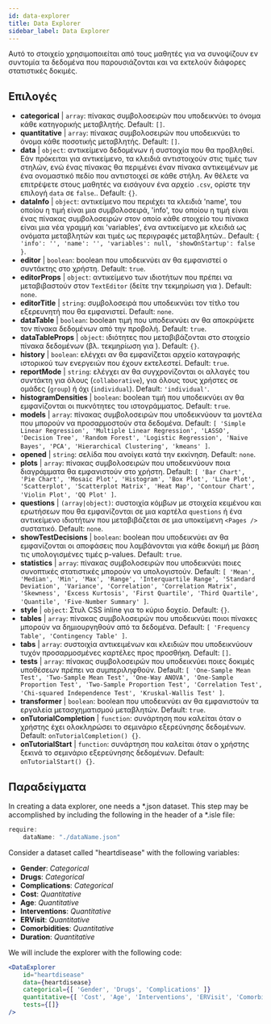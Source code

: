 ```yaml
---
id: data-explorer 
title: Data Explorer
sidebar_label: Data Explorer
---
```


Αυτό το στοιχείο χρησιμοποιείται από τους μαθητές για να συνοψίζουν εν συντομία τα δεδομένα που παρουσιάζονται και να εκτελούν διάφορες στατιστικές δοκιμές.

## Επιλογές

* __categorical__ | `array`: πίνακας συμβολοσειρών που υποδεικνύει το όνομα κάθε κατηγορικής μεταβλητής. Default: `[]`.
* __quantitative__ | `array`: πίνακας συμβολοσειρών που υποδεικνύει το όνομα κάθε ποσοτικής μεταβλητής. Default: `[]`.
* __data__ | `object`: αντικείμενο δεδομένων ή συστοιχία που θα προβληθεί. Εάν πρόκειται για αντικείμενο, τα κλειδιά αντιστοιχούν στις τιμές των στηλών, ενώ ένας πίνακας θα περιμένει έναν πίνακα αντικειμένων με ένα ονομαστικό πεδίο που αντιστοιχεί σε κάθε στήλη. Αν θέλετε να επιτρέψετε στους μαθητές να εισάγουν ένα αρχείο `.csv`, ορίστε την επιλογή `data` σε `false`.. Default: `{}`.
* __dataInfo__ | `object`: αντικείμενο που περιέχει τα κλειδιά \'name\', του οποίου η τιμή είναι μια συμβολοσειρά, \'info\', του οποίου η τιμή είναι ένας πίνακας συμβολοσειρών στον οποίο κάθε στοιχείο του πίνακα είναι μια νέα γραμμή και \'variables\', ένα αντικείμενο με κλειδιά ως ονόματα μεταβλητών και τιμές ως περιγραφές μεταβλητών.. Default: `{
  'info': '',
  'name': '',
  'variables': null,
  'showOnStartup': false
}`.
* __editor__ | `boolean`: boolean που υποδεικνύει αν θα εμφανιστεί ο συντάκτης στο χρήστη. Default: `true`.
* __editorProps__ | `object`: αντικείμενο των ιδιοτήτων που πρέπει να μεταβιβαστούν στον `TextEditor` (δείτε την τεκμηρίωση για <TextEditor />). Default: `none`.
* __editorTitle__ | `string`: συμβολοσειρά που υποδεικνύει τον τίτλο του εξερευνητή που θα εμφανιστεί. Default: `none`.
* __dataTable__ | `boolean`: boolean τιμή που υποδεικνύει αν θα αποκρύψετε τον πίνακα δεδομένων από την προβολή. Default: `true`.
* __dataTableProps__ | `object`: ιδιότητες που μεταβιβάζονται στο στοιχείο πίνακα δεδομένων (βλ. τεκμηρίωση για <DataTable />). Default: `{}`.
* __history__ | `boolean`: ελέγχει αν θα εμφανίζεται αρχείο καταγραφής ιστορικού των ενεργειών που έχουν εκτελεστεί. Default: `true`.
* __reportMode__ | `string`: ελέγχει αν θα συγχρονίζονται οι αλλαγές του συντάκτη για όλους (`collaborative`), για όλους τους χρήστες σε ομάδες (`group`) ή όχι (`individual`). Default: `'individual'`.
* __histogramDensities__ | `boolean`: boolean τιμή που υποδεικνύει αν θα εμφανίζονται οι πυκνότητες του ιστογράμματος. Default: `true`.
* __models__ | `array`: πίνακας συμβολοσειρών που υποδεικνύουν τα μοντέλα που μπορούν να προσαρμοστούν στα δεδομένα. Default: `[
  'Simple Linear Regression',
  'Multiple Linear Regression',
  'LASSO',
  'Decision Tree',
  'Random Forest',
  'Logistic Regression',
  'Naive Bayes',
  'PCA',
  'Hierarchical Clustering',
  'kmeans'
]`.
* __opened__ | `string`: σελίδα που ανοίγει κατά την εκκίνηση. Default: `none`.
* __plots__ | `array`: πίνακας συμβολοσειρών που υποδεικνύουν ποια διαγράμματα θα εμφανιστούν στο χρήστη. Default: `[
  'Bar Chart',
  'Pie Chart',
  'Mosaic Plot',
  'Histogram',
  'Box Plot',
  'Line Plot',
  'Scatterplot',
  'Scatterplot Matrix',
  'Heat Map',
  'Contour Chart',
  'Violin Plot',
  'QQ Plot'
]`.
* __questions__ | `(array|object)`: συστοιχία κόμβων με στοιχεία κειμένου και ερωτήσεων που θα εμφανίζονται σε μια καρτέλα `questions` ή ένα αντικείμενο ιδιοτήτων που μεταβιβάζεται σε μια υποκείμενη `<Pages />` συστατικό. Default: `none`.
* __showTestDecisions__ | `boolean`: boolean που υποδεικνύει αν θα εμφανίζονται οι αποφάσεις που λαμβάνονται για κάθε δοκιμή με βάση τις υπολογισμένες τιμές p-values. Default: `true`.
* __statistics__ | `array`: πίνακας συμβολοσειρών που υποδεικνύει ποιες συνοπτικές στατιστικές μπορούν να υπολογιστούν. Default: `[
  'Mean',
  'Median',
  'Min',
  'Max',
  'Range',
  'Interquartile Range',
  'Standard Deviation',
  'Variance',
  'Correlation',
  'Correlation Matrix',
  'Skewness',
  'Excess Kurtosis',
  'First Quartile',
  'Third Quartile',
  'Quantile',
  'Five-Number Summary'
]`.
* __style__ | `object`: Στυλ CSS inline για το κύριο δοχείο. Default: `{}`.
* __tables__ | `array`: πίνακας συμβολοσειρών που υποδεικνύει ποιοι πίνακες μπορούν να δημιουργηθούν από τα δεδομένα. Default: `[
  'Frequency Table',
  'Contingency Table'
]`.
* __tabs__ | `array`: συστοιχία αντικειμένων και κλειδιών που υποδεικνύουν τυχόν προσαρμοσμένες καρτέλες προς προσθήκη. Default: `[]`.
* __tests__ | `array`: πίνακας συμβολοσειρών που υποδεικνύει ποιες δοκιμές υποθέσεων πρέπει να συμπεριληφθούν. Default: `[
  'One-Sample Mean Test',
  'Two-Sample Mean Test',
  'One-Way ANOVA',
  'One-Sample Proportion Test',
  'Two-Sample Proportion Test',
  'Correlation Test',
  'Chi-squared Independence Test',
  'Kruskal-Wallis Test'
]`.
* __transformer__ | `boolean`: boolean που υποδεικνύει αν θα εμφανιστούν τα εργαλεία μετασχηματισμού μεταβλητών. Default: `true`.
* __onTutorialCompletion__ | `function`: συνάρτηση που καλείται όταν ο χρήστης έχει ολοκληρώσει το σεμινάριο εξερεύνησης δεδομένων. Default: `onTutorialCompletion() {}`.
* __onTutorialStart__ | `function`: συνάρτηση που καλείται όταν ο χρήστης ξεκινά το σεμινάριο εξερεύνησης δεδομένων. Default: `onTutorialStart() {}`.


## Παραδείγματα

In creating a data explorer, one needs a *.json dataset. This step may be accomplished by including the following in the header of a *.isle file:

```js
require:
    dataName: "./dataName.json"
```

Consider a dataset called "heartdisease" with the following variables:
* __Gender__: _Categorical_
* __Drugs__: _Categorical_
* __Complications__: _Categorical_
* __Cost__: _Quantitative_
* __Age__: _Quantitative_
* __Interventions__: _Quantitative_
* __ERVisit__: _Quantitative_
* __Comorbidities__: _Quantitative_
* __Duration__: _Quantitative_

We will include the explorer with the following code:

```jsx live
<DataExplorer 
    id="heartdisease"
    data={heartdisease} 
    categorical={[ 'Gender', 'Drugs', 'Complications' ]}
    quantitative={[ 'Cost', 'Age', 'Interventions', 'ERVisit', 'Comorbidities', 'Duration' ]}
    tests={[]}
/>
```



